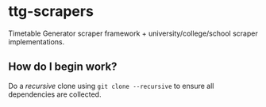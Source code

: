 # ttg-scrapers

Timetable Generator scraper framework + university/college/school scraper implementations.

## How do I begin work?

Do a *recursive* clone using `git clone --recursive` to ensure all dependencies are collected.
